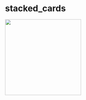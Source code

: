 # stacked_cards


<img height="250px" src = "https://user-images.githubusercontent.com/37551474/160166874-2cd1319f-d0a2-4d23-b2ea-55637c3ec5b1.gif">